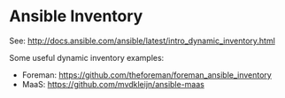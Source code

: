 # Ansible Inventory

See: http://docs.ansible.com/ansible/latest/intro_dynamic_inventory.html

Some useful dynamic inventory examples:

- Foreman: https://github.com/theforeman/foreman_ansible_inventory
- MaaS:    https://github.com/mvdkleijn/ansible-maas
